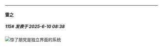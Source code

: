 ﻿
*****

####  雷之  
##### 115#       发表于 2025-6-10 08:38

<img src="https://static.stage1st.com/image/smiley/face2017/018.png" referrerpolicy="no-referrer">惊了朋党是独立界面的系统

